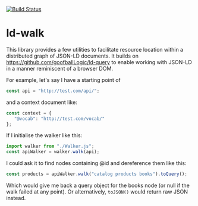 [![Build Status](https://travis-ci.org/goofballLogic/ld-walk.svg?branch=master)](https://travis-ci.org/goofballLogic/ld-walk)

# ld-walk

This library provides a few utilities to facilitate resource location within a distributed graph of JSON-LD documents. It builds on https://github.com/goofballLogic/ld-query to enable working with JSON-LD in a manner reminiscent of a browser DOM.

For example, let's say I have a starting point of
```javascript
const api = "http://test.com/api/";
```

and a context document like:
```javascript
const context = {
   "@vocab": "http://test.com/vocab/"
};
```

If I initialise the walker like this:
```javascript
import walker from "./Walker.js";
const apiWalker = walker.walk(api);
```

I could ask it to find nodes containing @id and dereference them like this:
```javascript
const products = apiWalker.walk("catalog products books").toQuery();
```

Which would give me back a query object for the books node (or null if the walk failed at any point). Or alternatively, `toJSON()` would return raw JSON instead.
